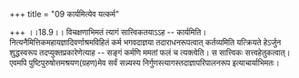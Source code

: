 +++
title = "09 कार्यमित्येव यत्कर्म"

+++
।।18.9।। विचक्षणाभिमतं त्यागं सात्त्विकतयाऽऽह -- कार्यमिति।
नित्यनैमित्तिकमहायज्ञादिवर्णाश्रमविहितं कर्म भगवदाज्ञया तदाराधनरूपत्वात्
कर्तव्यमिति यत्क्रियते हेऽर्जुन शुद्धस्वरूप तदप्युक्तप्रकारेणेत्याह --
सङ्गं कर्मणि ममतां फलं च त्यक्त्वेति। स सात्त्विकः सत्त्वहेतुकत्वात्।
एवमपि पुष्टिपुरुषोत्तमश्रयण(ग्रहण)मेव सर्वं सन्न्यस्य
निर्गुणस्त्यागस्तदाज्ञापरिपालनरूप इत्याचार्याभिमतः।
